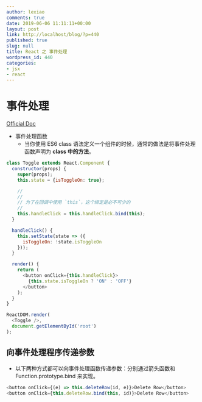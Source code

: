 ```yaml
---
author: lexiao
comments: true
date: 2019-06-06 11:11:11+00:00
layout: post
link: http://localhost/blog/?p=440
published: true
slug: null
title: React 之 事件处理
wordpress_id: 440
categories:
- jsx
- react
---
```



# 事件处理

[Official Doc](https://zh-hans.reactjs.org/docs/handling-events.html)

* 事件处理函数
    * 当你使用 ES6 class 语法定义一个组件的时候，通常的做法是将事件处理函数声明为 **class 中的方法**。

```js
class Toggle extends React.Component {
  constructor(props) {
    super(props);
    this.state = {isToggleOn: true};

    //
    //
    // 为了在回调中使用 `this`，这个绑定是必不可少的
    //
    this.handleClick = this.handleClick.bind(this);
  }

  handleClick() {
    this.setState(state => ({
      isToggleOn: !state.isToggleOn
    }));
  }

  render() {
    return (
      <button onClick={this.handleClick}>
        {this.state.isToggleOn ? 'ON' : 'OFF'}
      </button>
    );
  }
}

ReactDOM.render(
  <Toggle />,
  document.getElementById('root')
);
```

## 向事件处理程序传递参数

* 以下两种方式都可以向事件处理函数传递参数：分别通过箭头函数和 Function.prototype.bind 来实现。

```js
<button onClick={(e) => this.deleteRow(id, e)}>Delete Row</button>
<button onClick={this.deleteRow.bind(this, id)}>Delete Row</button>
```








